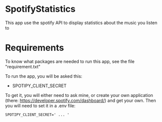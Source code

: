 # SpotifyStatistics
This app use the spotify API to display statistics about the music you listen to

# Requirements
To know what packages are needed to run this app, see the file "requirement.txt"

To run the app, you will be asked this:
- SPOTIPY_CLIENT_SECRET
      
To get it, you will either need to ask mine, or create your own application (there: https://developer.spotify.com/dashboard/) and get your own.
Then you will need to set it in a .env file:  
```
SPOTIPY_CLIENT_SECRET=' ... ' 
```
 

